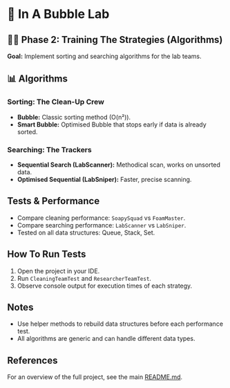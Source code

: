 # 🫧 In A Bubble Lab
## 🧹🐾 Phase 2: Training The Strategies (Algorithms)
**Goal:** Implement sorting and searching algorithms for the lab teams.

## 📊 Algorithms
### Sorting: The Clean-Up Crew
- **Bubble:** Classic sorting method (O(n²)).
- **Smart Bubble:** Optimised Bubble that stops early if data is already sorted.

### Searching: The Trackers
- **Sequential Search (LabScanner):** Methodical scan, works on unsorted data.
- **Optimised Sequential (LabSniper):** Faster, precise scanning.

## Tests & Performance
- Compare cleaning performance: `SoapySquad` vs `FoamMaster`.
- Compare searching performance: `LabScanner` vs `LabSniper`.
- Tested on all data structures: Queue, Stack, Set.

## How To Run Tests
1. Open the project in your IDE.
2. Run `CleaningTeamTest` and `ResearcherTeamTest`.
3. Observe console output for execution times of each strategy.

## Notes
- Use helper methods to rebuild data structures before each performance test.
- All algorithms are generic and can handle different data types.

## References
For an overview of the full project, see the main [README.md](../README.md).